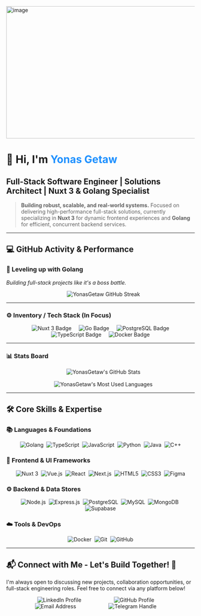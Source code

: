 <img width="1120" height="354" alt="image" src="https://github.com/user-attachments/assets/8468629d-8685-462a-959b-3f6db62dee7f" />

# 👋 Hi, I'm <span style="color:#1E90FF;">Yonas Getaw</span>
## **Full-Stack Software Engineer | Solutions Architect | Nuxt 3 & Golang Specialist**

> **Building robust, scalable, and real-world systems.** Focused on delivering high-performance full-stack solutions, currently specializing in **Nuxt 3** for dynamic frontend experiences and **Golang** for efficient, concurrent backend services.

---

## 💻 GitHub Activity & Performance

### 🚀 Leveling up with **Golang**
*Building full-stack projects like it's a boss battle.*

<p align="center">
    <img src="https://github-readme-streak-stats.herokuapp.com/?user=YonasGetaw&theme=dark&hide_border=true&date_format=M%20j%5B%2C%20Y%5D" alt="YonasGetaw GitHub Streak" />
</p>

---

### ⚙️ Inventory / Tech Stack (In Focus)

<p align="center">
    <img src="https://img.shields.io/badge/Nuxt%203-00DC82?style=for-the-badge&logo=nuxtdotjs&logoColor=white" alt="Nuxt 3 Badge"/>
    <img src="https://img.shields.io/badge/Go-00ADD8?style=for-the-badge&logo=go&logoColor=white" alt="Go Badge"/>
    <img src="https://img.shields.io/badge/PostgreSQL-316192?style=for-the-badge&logo=postgresql&logoColor=white" alt="PostgreSQL Badge"/>
    <img src="https://img.shields.io/badge/TypeScript-3178C6?style=for-the-badge&logo=typescript&logoColor=white" alt="TypeScript Badge"/>
    <img src="https://img.shields.io/badge/Docker-2496ED?style=for-the-badge&logo=docker&logoColor=white" alt="Docker Badge"/>
</p>

---

### 📊 Stats Board

<p align="center">
    <img align="center" src="https://github-readme-stats.vercel.app/api?username=YonasGetaw&show_icons=true&theme=dark&hide_border=true&count_private=true" alt="YonasGetaw's GitHub Stats" />
</p>

<p align="center">
    <img align="center" src="https://github-readme-stats.vercel.app/api/top-langs/?username=YonasGetaw&layout=compact&langs_count=6&theme=dark&hide_border=true" alt="YonasGetaw's Most Used Languages" />
</p>

---

## 🛠️ Core Skills & Expertise

### 📚 Languages & Foundations
<div align="center">
<img src="https://upload.wikimedia.org/wikipedia/commons/0/05/Go_Logo_Blue.svg" title="Golang" **width="45"**/>&nbsp;
<img src="https://cdn.jsdelivr.net/gh/devicons/devicon/icons/typescript/typescript-original.svg" title="TypeScript" **width="45"**/>&nbsp;
<img src="https://cdn.jsdelivr.net/gh/devicons/devicon/icons/javascript/javascript-original.svg" title="JavaScript" **width="45"**/>&nbsp;
<img src="https://cdn.jsdelivr.net/gh/devicons/devicon/icons/python/python-original.svg" title="Python" **width="45"**/>&nbsp;
<img src="https://cdn.jsdelivr.net/gh/devicons/devicon/icons/java/java-original.svg" title="Java" **width="45"**/>&nbsp;
<img src="https://cdn.jsdelivr.net/gh/devicons/devicon/icons/cplusplus/cplusplus-original.svg" title="C++" **width="45"**/>
</div>

### 🎨 Frontend & UI Frameworks
<div align="center">
<img src="https://cdn.jsdelivr.net/gh/devicons/devicon/icons/nuxtjs/nuxtjs-original.svg" title="Nuxt 3" **width="45"**/>&nbsp;
<img src="https://cdn.jsdelivr.net/gh/devicons/devicon/icons/vuejs/vuejs-original.svg" title="Vue.js" **width="45"**/>&nbsp;
<img src="https://cdn.jsdelivr.net/gh/devicons/devicon/icons/react/react-original.svg" title="React" **width="45"**/>&nbsp;
<img src="https://cdn.jsdelivr.net/gh/devicons/devicon/icons/nextjs/nextjs-original.svg" title="Next.js" **width="45"**/>&nbsp;
<img src="https://cdn.jsdelivr.net/gh/devicons/devicon/icons/html5/html5-original.svg" title="HTML5" **width="45"**/>&nbsp;
<img src="https://cdn.jsdelivr.net/gh/devicons/devicon/icons/css3/css3-original.svg" title="CSS3" **width="45"**/>&nbsp;
<img src="https://cdn.jsdelivr.net/gh/devicons/devicon/icons/figma/figma-original.svg" title="Figma" **width="45"**/>
</div>

### ⚙️ Backend & Data Stores
<div align="center">
<img src="https://cdn.jsdelivr.net/gh/devicons/devicon/icons/nodejs/nodejs-original.svg" title="Node.js" **width="45"**/>&nbsp;
<img src="https://cdn.jsdelivr.net/gh/devicons/devicon/icons/express/express-original.svg" title="Express.js" **width="45"**/>&nbsp;
<img src="https://cdn.jsdelivr.net/gh/devicons/devicon/icons/postgresql/postgresql-original.svg" title="PostgreSQL" **width="45"**/>&nbsp;
<img src="https://cdn.jsdelivr.net/gh/devicons/devicon/icons/mysql/mysql-original.svg" title="MySQL" **width="45"**/>&nbsp;
<img src="https://cdn.jsdelivr.net/gh/devicons/devicon/icons/mongodb/mongodb-original.svg" title="MongoDB" **width="45"**/>&nbsp;
<img src="https://cdn.jsdelivr.net/gh/devicons/devicon/icons/supabase/supabase-original.svg" title="Supabase" **width="45"**/>
</div>

### ☁️ Tools & DevOps
<div align="center">
<img src="https://cdn.jsdelivr.net/gh/devicons/devicon/icons/docker/docker-original.svg" title="Docker" **width="45"**/>&nbsp;
<img src="https://cdn.jsdelivr.net/gh/devicons/devicon/icons/git/git-original.svg" title="Git" **width="45"**/>&nbsp;
<img src="https://cdn.jsdelivr.net/gh/devicons/devicon/icons/github/github-original.svg" title="GitHub" **width="45"**/>
</div>

---

## 📬 Connect with Me - Let's Build Together! 🤝

I'm always open to discussing new projects, collaboration opportunities, or full-stack engineering roles. Feel free to connect via any platform below!

<p align="center">
    <a href="https://www.linkedin.com/in/yonas-getaw-a66710374?utm_source=share&utm_campaign=share_via&utm_content=profile&utm_medium=android_app" target="_blank" style="text-decoration:none; margin: 0 10px;">
        <img src="https://img.shields.io/badge/LinkedIn-Yonas%20Getaw-0077B5?style=for-the-badge&logo=linkedin&logoColor=white" alt="LinkedIn Profile" />
    </a>
    <a href="https://github.com/YonasGetaw" target="_blank" style="text-decoration:none; margin: 0 10px;">
        <img src="https://img.shields.io/badge/GitHub-YonasGetaw-100000?style=for-the-badge&logo=github&logoColor=white" alt="GitHub Profile" />
    </a>
    <a href="mailto:yonasgetaw5444@gmail.com" target="_blank" style="text-decoration:none; margin: 0 10px;">
        <img src="https://img.shields.io/badge/Email-yonasgetaw5444%40gmail.com-D14836?style=for-the-badge&logo=gmail&logoColor=white" alt="Email Address" />
    </a>
    <a href="https://t.me/@YONAA54" target="_blank" style="text-decoration:none; margin: 0 10px;">
        <img src="https://img.shields.io/badge/Telegram-@YONAA54-26A5E4?style=for-the-badge&logo=telegram&logoColor=white" alt="Telegram Handle" />
    </a>
</p>
